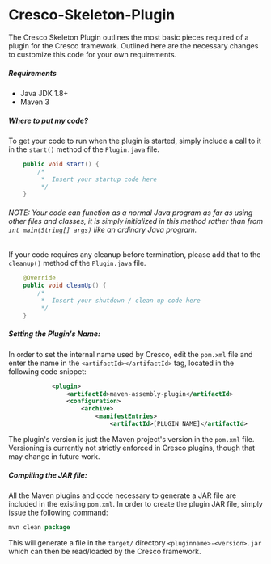 # Cresco-Skeleton-Plugin
The Cresco Skeleton Plugin outlines the most basic pieces required of a plugin for the Cresco framework. Outlined here are the necessary changes to customize this code for your own requirements.

##### Requirements
* Java JDK 1.8+
* Maven 3

##### Where to put my code?
To get your code to run when the plugin is started, simply include a call to it in the `start()` method of the `Plugin.java` file.
```java
    public void start() {
        /*
         *  Insert your startup code here
         */
    }
```
###### NOTE: Your code can function as a normal Java program as far as using other files and classes, it is simply initialized in this method rather than from `int main(String[] args)` like an ordinary Java program.

If your code requires any cleanup before termination, please add that to the `cleanup()` method of the `Plugin.java` file.
```java
    @Override
    public void cleanUp() {
        /*
         *  Insert your shutdown / clean up code here
         */
    }
```

##### Setting the Plugin's Name:
In order to set the internal name used by Cresco, edit the `pom.xml` file and enter the name in the `<artifactId></artifactId>` tag, located in the following code snippet:
```xml
			<plugin>
				<artifactId>maven-assembly-plugin</artifactId>
				<configuration>
					<archive>
						<manifestEntries>
							<artifactId>[PLUGIN NAME]</artifactId>
```
The plugin's version is just the Maven project's version in the `pom.xml` file. Versioning is currently not strictly enforced in Cresco plugins, though that may change in future work.

##### Compiling the JAR file:
All the Maven plugins and code necessary to generate a JAR file are included in the existing `pom.xml`. In order to create the plugin JAR file, simply issue the following command:
```java
mvn clean package
```
This will generate a file in the `target/` directory `<pluginname>-<version>.jar` which can then be read/loaded by the Cresco framework.